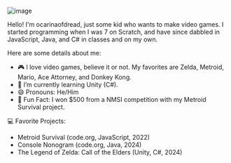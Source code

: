 ![image](https://github.com/ocarinaofdread/ocarinaofdread/assets/146963301/bd4cae22-3491-41be-b369-aace1794cae4)

Hello! I'm ocarinaofdread, just some kid who wants to make video games.
I started programming when I was 7 on Scratch, and have since dabbled in JavaScript, Java, and C# in classes and on my own.

Here are some details about me:
- 🎮 I love video games, believe it or not. My favorites are Zelda, Metroid, Mario, Ace Attorney, and Donkey Kong.
- 🌱 I’m currently learning Unity (C#).
- 😄 Pronouns: He/Him
- 🎉 Fun Fact: I won $500 from a NMSI competition with my Metroid Survival project.

💻 Favorite Projects: 
- Metroid Survival (code.org, JavaScript, 2022)
- Console Nonogram (code.org, Java, 2024)
- The Legend of Zelda: Call of the Elders (Unity, C#, 2024)

<!---
ocarinaofdread/ocarinaofdread is a ✨ special ✨ repository because its `README.md` (this file) appears on your GitHub profile.
You can click the Preview link to take a look at your changes.
--->
